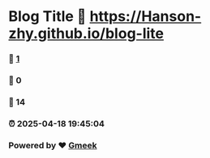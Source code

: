 # Blog Title :link: https://Hanson-zhy.github.io/blog-lite 
### :page_facing_up: [1](https://Hanson-zhy.github.io/blog-lite/tag.html) 
### :speech_balloon: 0 
### :hibiscus: 14 
### :alarm_clock: 2025-04-18 19:45:04 
### Powered by :heart: [Gmeek](https://github.com/Meekdai/Gmeek)
